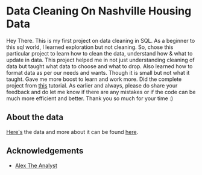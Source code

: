 
# Data Cleaning On Nashville Housing Data

Hey There. This is my first project on data cleaning in SQL. As a beginner to this sql world, I learned exploration but not cleaning. So, chose this particular project to learn how to clean the data, understand how & what to update in data. This project helped me in not just understanding cleaning of data but taught what data to choose and what to drop. Also learned how to format data as per our needs and wants. Though it is small but not what it taught. Gave me more boost to learn and work more. Did the complete project from [this](https://www.youtube.com/watch?v=8rO7ztF4NtU&list=PLUaB-1hjhk8H48Pj32z4GZgGWyylqv85f&index=3) tutorial. As earlier and always, please do share your feedback and do let me know if there are any mistakes or if the code can be much more efficient and better. Thank you so much for your time :)

## About the data

[Here's](https://github.com/AlexTheAnalyst/PortfolioProjects/blob/main/Nashville%20Housing%20Data%20for%20Data%20Cleaning.xlsx) the data and more about it can be found [here](https://www.youtube.com/watch?v=8rO7ztF4NtU&list=PLUaB-1hjhk8H48Pj32z4GZgGWyylqv85f&index=3).
## Acknowledgements

 - [Alex The Analyst](https://www.youtube.com/@AlexTheAnalyst)

